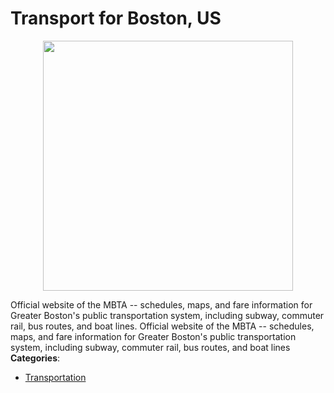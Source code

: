 # Transport for Boston, US

<p align="center">
    <img width="400" src="https://raw.githubusercontent.com/awesome-apis/awesome-apis/apis/transport-for-boston-us/logo_256x256.png" />
</p>


Official website of the MBTA -- schedules, maps, and fare information for Greater Boston's public transportation system, including subway, commuter rail, bus routes, and boat lines. Official website of the MBTA -- schedules, maps, and fare information for Greater Boston's public transportation system, including subway, commuter rail, bus routes, and boat lines
**Categories**:

- [Transportation](https://github/awesome-apis/awesome-apis#transportation)



